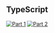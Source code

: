 ## TypeScript
[![Part 1](https://img.shields.io/badge/Part%201-1.296ms-informational)](https://adventofcode.com/2023/)
[![Part 2](https://img.shields.io/badge/Part%202-10.402ms-informational)](https://adventofcode.com/2023/)